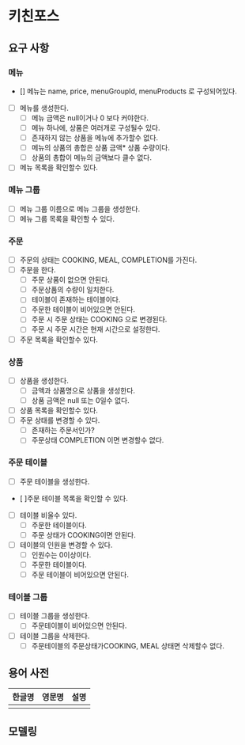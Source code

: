 # 키친포스

## 요구 사항
### 메뉴
- [] 메뉴는 name, price, menuGroupId, menuProducts 로 구성되어있다.
- [ ] 메뉴를 생성한다.
    - [ ] 메뉴 금액은 null이거나 0 보다 커야한다.
    - [ ] 메뉴 하나에, 상품은 여러개로 구성될수 있다.
    - [ ] 존재하지 않는 상품을 메뉴에 추가할수 없다.
    - [ ] 메뉴의 상품의 총합은 상품 금액* 상품 수량이다.
    - [ ] 상품의 총합이 메뉴의 금액보다 클수 없다.
- [ ] 메뉴 목록을 확인할수 있다.

### 메뉴 그룹
- [ ] 메뉴 그룹 이름으로 메뉴 그룹을 생성한다.
- [ ] 메뉴 그룹 목록을 확인할 수 있다.
### 주문
- [ ] 주문의 상태는 COOKING, MEAL, COMPLETION를 가진다.
- [ ] 주문을 한다.
    - [ ] 주문 상품이 없으면 안된다.
    - [ ] 주문상품의 수량이 일치한다.
    - [ ] 테이블이 존재하는 테이블이다.
    - [ ] 주문한 테이블이 비어있으면 안된다.
    - [ ] 주문 시 주문 상태는 COOKING 으로 변경된다.
    - [ ] 주문 시 주문 시간은 현재 시간으로 설정한다.
- [ ] 주문 목록을 확인할수 있다.

### 상품
- [ ] 상품을 생성한다.
    - [ ] 금액과 상품명으로 상품을 생성한다.
    - [ ] 상품 금액은 null 또는 0일수 없다.
- [ ] 상품 목록을 확인할수 있다.
- [ ] 주문 상태를 변경할 수 있다.
    - [ ] 존재하는 주문서인가?
    - [ ] 주문상태 COMPLETION 이면 변경할수 없다.

### 주문 테이블
- [ ] 주문 테이블을 생성한다.
- [ ]주문 테이블 목록을 확인할 수 있다.
- [ ] 테이블 비울수 있다.
    - [ ] 주문한 테이블이다.
    - [ ] 주문 상태가 COOKING이면 안된다.
- [ ] 테이블의 인원을 변경할 수 있다.
    - [ ] 인원수는 0이상이다.
    - [ ] 주문한 테이블이다.
    - [ ] 주문 테이블이 비어있으면 안된다.

### 테이블 그룹
- [ ] 테이블 그룹을 생성한다.
    - [ ] 주문테이블이 비어있으면 안된다.
- [ ] 테이블 그룹을 삭제한다.
    - [ ] 주문테이블의 주문상태가COOKING, MEAL 상태면 삭제할수 없다.

## 용어 사전

| 한글명 | 영문명 | 설명 |
| --- | --- | --- |
|  |  |  |

## 모델링
